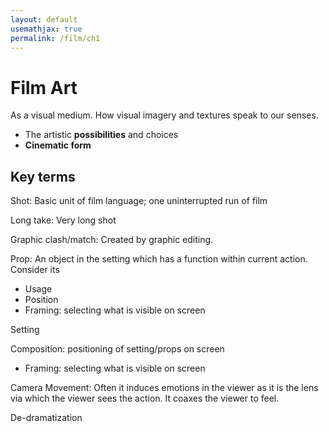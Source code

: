 ```yaml
---
layout: default
usemathjax: true
permalink: /film/ch1
---
```


# Film Art

As a visual medium. How visual imagery and textures speak to our senses.

- The artistic **possibilities** and choices
- **Cinematic form**

## Key terms

Shot: Basic unit of film language; one uninterrupted run of film

Long take: Very long shot

Graphic clash/match: Created by graphic editing.

Prop: An ob­ject in the setting which has a function within current action. Consider its
- Usage
- Position
- Framing: selecting what is visible on screen

Setting

Composition: positioning of setting/props on screen
- Framing: selecting what is visible on screen

Camera Movement: Often it induces emotions in the viewer as it is the lens via which the 
viewer sees the action. It coaxes the viewer to feel.

De-dramatization